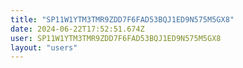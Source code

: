 ```yaml
---
title: "SP11W1YTM3TMR9ZDD7F6FAD53BQJ1ED9N575M5GX8"
date: 2024-06-22T17:52:51.674Z
user: SP11W1YTM3TMR9ZDD7F6FAD53BQJ1ED9N575M5GX8
layout: "users"
---
```

    